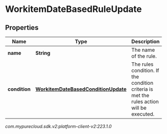 # WorkitemDateBasedRuleUpdate


## Properties

| Name | Type | Description | Notes |
| ------------ | ------------- | ------------- | ------------- |
| **name** | **String** | The name of the rule. |  [optional] |
| **condition** | [**WorkitemDateBasedConditionUpdate**](WorkitemDateBasedConditionUpdate) | The rules condition. If the condition criteria is met the rules action will be executed. |  [optional] |




_com.mypurecloud.sdk.v2:platform-client-v2:223.1.0_

